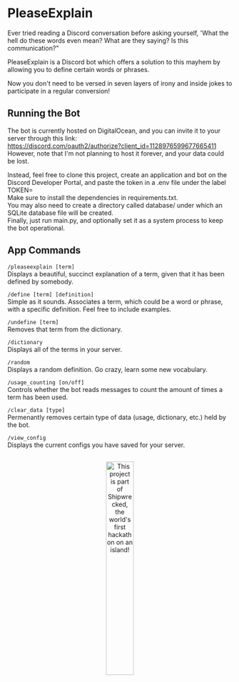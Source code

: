 # PleaseExplain

Ever tried reading a Discord conversation before asking yourself, 'What the hell do these words even mean? What are they saying? Is this communication?"  

PleaseExplain is a Discord bot which offers a solution to this mayhem by allowing you to define certain words or phrases.  

Now you don't need to be versed in seven layers of irony and inside jokes to participate in a regular conversion!

## Running the Bot

The bot is currently hosted on DigitalOcean, and you can invite it to your server through this link:  
https://discord.com/oauth2/authorize?client_id=1128976599677665411  
However, note that I'm not planning to host it forever, and your data could be lost.  

Instead, feel free to clone this project, create an application and bot on the Discord Developer Portal, and paste the token in a .env file under the label TOKEN=  
Make sure to install the dependencies in requirements.txt.  
You may also need to create a directory called database/ under which an SQLite database file will be created.  
Finally, just run main.py, and optionally set it as a system process to keep the bot operational.  


## App Commands

`/pleaseexplain [term]`  
Displays a beautiful, succinct explanation of a term, given that it has been defined by somebody.

`/define [term] [definition]`  
Simple as it sounds. Associates a term, which could be a word or phrase, with a specific definition. Feel free to include examples.  

`/undefine [term]`  
Removes that term from the dictionary.  

`/dictionary`  
Displays all of the terms in your server.  

`/random`  
Displays a random definition. Go crazy, learn some new vocabulary.  

`/usage_counting [on/off]`  
Controls whether the bot reads messages to count the amount of times a term has been used.  

`/clear_data [type]`  
Permenantly removes certain type of data (usage, dictionary, etc.) held by the bot.  

`/view_config`  
Displays the current configs you have saved for your server.  

## 

<div align="center">
  <a href="https://shipwrecked.hackclub.com/?t=ghrm" target="_blank">
    <img src="https://hc-cdn.hel1.your-objectstorage.com/s/v3/739361f1d440b17fc9e2f74e49fc185d86cbec14_badge.png" 
         alt="This project is part of Shipwrecked, the world's first hackathon on an island!" 
         style="width: 35%;">
  </a>
</div>
